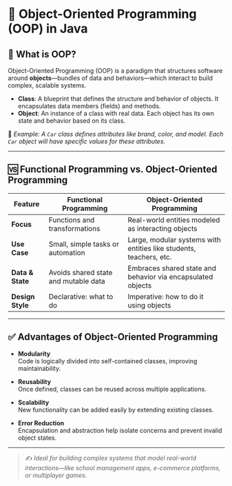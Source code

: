 # 🔷 Object-Oriented Programming (OOP) in Java

## 🧠 What is OOP?

Object-Oriented Programming (OOP) is a paradigm that structures software around **objects**—bundles of data and behaviors—which interact to build complex, scalable systems.

- **Class**: A blueprint that defines the structure and behavior of objects. It encapsulates data members (fields) and methods.
- **Object**: An instance of a class with real data. Each object has its own state and behavior based on its class.

📌 _Example: A `Car` class defines attributes like brand, color, and model. Each `Car` object will have specific values for these attributes._

---

## 🆚 Functional Programming vs. Object-Oriented Programming

| Feature          | Functional Programming               | Object-Oriented Programming                                        |
| ---------------- | ------------------------------------ | ------------------------------------------------------------------ |
| **Focus**        | Functions and transformations        | Real-world entities modeled as interacting objects                 |
| **Use Case**     | Small, simple tasks or automation    | Large, modular systems with entities like students, teachers, etc. |
| **Data & State** | Avoids shared state and mutable data | Embraces shared state and behavior via encapsulated objects        |
| **Design Style** | Declarative: what to do              | Imperative: how to do it using objects                             |

---

## ✅ Advantages of Object-Oriented Programming

- **Modularity**  
  Code is logically divided into self-contained classes, improving maintainability.

- **Reusability**  
  Once defined, classes can be reused across multiple applications.

- **Scalability**  
  New functionality can be added easily by extending existing classes.

- **Error Reduction**  
  Encapsulation and abstraction help isolate concerns and prevent invalid object states.

---

> ✍️ _Ideal for building complex systems that model real-world interactions—like school management apps, e-commerce platforms, or multiplayer games._
